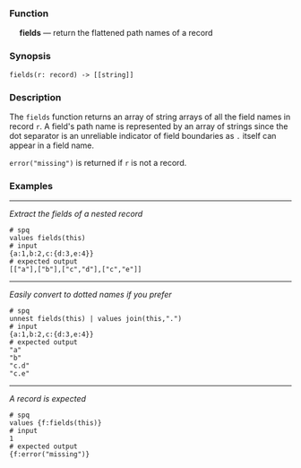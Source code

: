### Function

&emsp; **fields** &mdash; return the flattened path names of a record

### Synopsis

```
fields(r: record) -> [[string]]
```

### Description

The `fields` function returns an array of string arrays of all the field names in record `r`.
A field's path name is represented by an array of strings since the dot
separator is an unreliable indicator of field boundaries as `.` itself
can appear in a field name.

`error("missing")` is returned if `r` is not a record.

### Examples

---

_Extract the fields of a nested record_

```mdtest-spq
# spq
values fields(this)
# input
{a:1,b:2,c:{d:3,e:4}}
# expected output
[["a"],["b"],["c","d"],["c","e"]]
```

---

_Easily convert to dotted names if you prefer_

```mdtest-spq
# spq
unnest fields(this) | values join(this,".")
# input
{a:1,b:2,c:{d:3,e:4}}
# expected output
"a"
"b"
"c.d"
"c.e"
```

---

_A record is expected_

```mdtest-spq
# spq
values {f:fields(this)}
# input
1
# expected output
{f:error("missing")}
```
